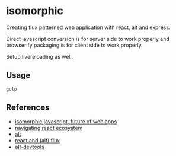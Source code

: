 # isomorphic
Creating flux patterned web application with react, alt and express.

Direct javascript conversion is for server side to work properly and
 browserify packaging is for client side to work properly.

Setup livereloading as well.

## Usage
```bash
gulp
```

## References
* [isomorphic javascript, future of web apps](http://nerds.airbnb.com/isomorphic-javascript-future-web-apps/)
* [navigating react ecosystem](http://www.toptal.com/react/navigating-the-react-ecosystem)
* [alt](http://alt.js.org/guide/)
* [react and (alt) flux](http://survivejs.com/webpack_react/react_and_flux/)
* [alt-devtools](https://github.com/goatslacker/alt-devtool)
